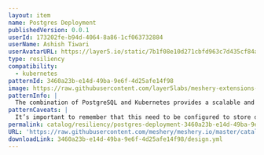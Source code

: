 ```yaml
---
layout: item
name: Postgres Deployment
publishedVersion: 0.0.1
userId: 173202fe-b94d-4064-8a86-1cf063732884
userName: Ashish Tiwari
userAvatarURL: https://layer5.io/static/7b1f08e10d271cbfd963c7d435cf84ac/416c3/ashish-tiwari.webp
type: resiliency
compatibility:
  - kubernetes
patternId: 3460a23b-e14d-49ba-9e6f-4d25afe14f98
image: https://raw.githubusercontent.com/layer5labs/meshery-extensions-packages/master/action-assets/design-assets/3460a23b-e14d-49ba-9e6f-4d25afe14f98-light.png,https://raw.githubusercontent.com/layer5labs/meshery-extensions-packages/master/action-assets/design-assets/3460a23b-e14d-49ba-9e6f-4d25afe14f98-dark.png
patternInfo: |
  The combination of PostgreSQL and Kubernetes provides a scalable and highly available (HA) database solution that’s well suited for modern application development and deployment practices. While creating a HA solution is out of the scope of this article, you’ll learn how to set up a simple container with PostgreSQL, which offers a number of benefits.
patternCaveats: |
  It’s important to remember that this need to be configured to store data in node-local memory.
permalink: catalog/resiliency/postgres-deployment-3460a23b-e14d-49ba-9e6f-4d25afe14f98.html
URL: 'https://raw.githubusercontent.com/meshery/meshery.io/master/catalog/3460a23b-e14d-49ba-9e6f-4d25afe14f98/0.0.1/design.yml'
downloadLink: 3460a23b-e14d-49ba-9e6f-4d25afe14f98/design.yml
---
```

